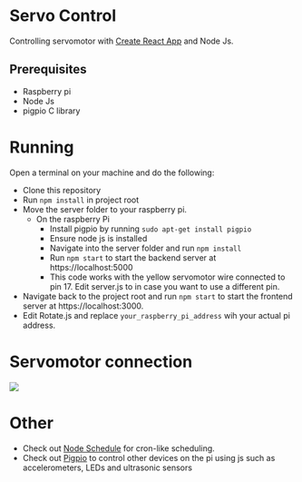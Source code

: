 # Servo Control

Controlling servomotor with [Create React App](https://github.com/facebook/create-react-app) and Node Js.

## Prerequisites
* Raspberry pi
* Node Js
* pigpio C library

# Running

Open a terminal on your machine and do the following:

* Clone this repository
* Run ```npm install``` in project root
* Move the server folder to your raspberry pi.
  * On the raspberry Pi
    * Install pigpio by running ```sudo apt-get install pigpio```
    * Ensure node js is installed
    * Navigate into the server folder and run ```npm install```
    * Run ```npm start``` to start the backend server at https://localhost:5000
    * This code works with the yellow servomotor wire connected to pin 17. Edit server.js to in case you want to use a different pin.
* Navigate back to the project root and run ```npm start``` to start the frontend server at https://localhost:3000.
* Edit Rotate.js and replace ```your_raspberry_pi_address``` wih your actual pi address.

# Servomotor connection

<img src="https://raw.githubusercontent.com/fivdi/pigpio/master/example/servo.png">

# Other

* Check out [Node Schedule](https://github.com/node-schedule/node-schedule) for cron-like scheduling.
* Check out [Pigpio](https://github.com/fivdi/pigpio) to control other devices on the pi using js such as accelerometers, LEDs and ultrasonic sensors